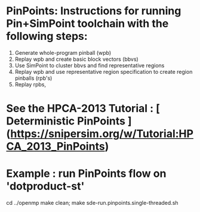 # PinPoints:  Instructions for running Pin+SimPoint toolchain with the following steps:
  1. Generate whole-program pinball (wpb)
  2. Replay wpb and create basic block vectors (bbvs)
  3. Use SimPoint to cluster bbvs and find representative regions 
  4. Replay wpb and use representative region specification to create region pinballs (rpb's)
  5. Replay rpbs,

#  See the HPCA-2013 Tutorial : [ Deterministic PinPoints ]  (https://snipersim.org/w/Tutorial:HPCA_2013_PinPoints)

# Example : run PinPoints flow on 'dotproduct-st'
  cd ../openmp
  <See README>
  make clean; make
  sde-run.pinpoints.single-threaded.sh
